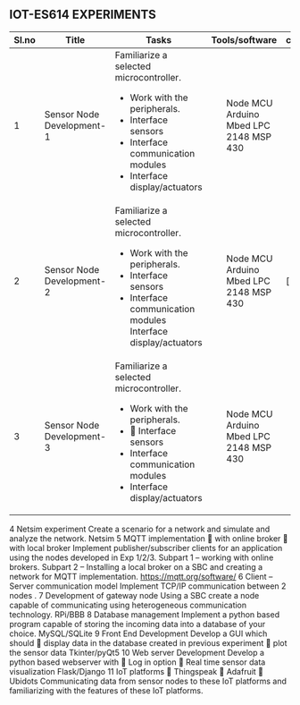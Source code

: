 ## IOT-ES614 EXPERIMENTS

| Sl.no | Title | Tasks | Tools/software | completed |
|------|---|---|---|---|
| 1 | Sensor Node Development-1 | Familiarize a  selected microcontroller. <ul> <li>Work with the peripherals.</li> <li>Interface sensors</li> <li>Interface communication modules</li> <li>Interface display/actuators</li> </ul> | <ul> Node MCU Arduino Mbed LPC 2148 MSP 430 </ul> | |
|2 | Sensor Node Development-2| Familiarize a selected microcontroller.<ul> <li>Work with the peripherals.</li><li> Interface sensors </li> <li>Interface communication modules Interface display/actuators </li> </ul>| <ul> Node MCU Arduino Mbed LPC 2148 MSP 430 </ul> | [ ] |
|3| Sensor Node Development-3 | Familiarize a selected microcontroller. <ul> <li> Work with the peripherals.<li> Interface sensors <li> Interface communication modules <li> Interface display/actuators </ul>|<ul> Node MCU Arduino Mbed LPC 2148 MSP 430 |

4
Netsim experiment
Create a scenario for a network and simulate and analyze the network.
Netsim
5
MQTT implementation
 with online broker
 with local broker
Implement publisher/subscriber clients for an application using the nodes developed in Exp 1/2/3.
Subpart 1 – working with online brokers.
Subpart 2 – Installing a local broker on a SBC and creating a network for MQTT implementation.
https://mqtt.org/software/
6
Client –Server communication model
Implement TCP/IP communication between 2 nodes .
7
Development of gateway node
Using a SBC create a node capable of communicating using heterogeneous communication technology.
RPi/BBB
8
Database management
Implement a python based program capable of storing the incoming data into a database of your choice.
MySQL/SQLite
9
Front End Development
Develop a GUI which should
 display data in the database created in previous experiment
 plot the sensor data
Tkinter/pyQt5
10
Web server Development
Develop a python based webserver with
 Log in option
 Real time sensor data visualization
Flask/Django
11
IoT platforms
 Thingspeak
 Adafruit
 Ubidots
Communicating data from sensor nodes to these IoT platforms and familiarizing with the features of these IoT platforms.